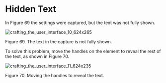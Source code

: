 # Hidden Text

In Figure 69 the settings were captured, but the text was not fully shown.

![crafting_the_user_interface_10_624x265](/img/product_docs/endpointpolicymanager/endpointpolicymanager/applicationsettings/designstudio/userinterface/manualedits/crafting_the_user_interface_10_624x265.webp)

Figure 69. The text in the capture is not fully shown.

To solve this problem, move the handles on the element to reveal the rest of the text, as shown in
Figure 70.

![crafting_the_user_interface_11_624x235](/img/product_docs/endpointpolicymanager/endpointpolicymanager/applicationsettings/designstudio/userinterface/manualedits/crafting_the_user_interface_11_624x235.webp)

Figure 70. Moving the handles to reveal the text.
